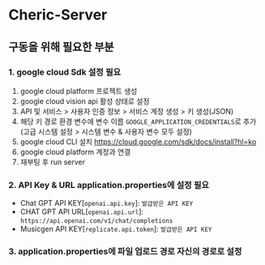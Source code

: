 # Cheric-Server

## 구동을 위해 필요한 부분
### 1. google cloud Sdk 설정 필요
1. google cloud platform 프로젝트 생성
2. google cloud vision api 활성 상태로 설정
3. API 및 서비스 > 사용자 인증 정보 > 서비스 계정 생성 > 키 생성(JSON)
4. 해당 키 경로 환경 변수에 변수 이름 `GOOGLE_APPLICATION_CREDENTIALS`로 추가
   (고급 시스템 설정 > 시스템 변수 & 사용자 변수 모두 설정)
5. google cloud CLI 설치
   https://cloud.google.com/sdk/docs/install?hl=ko
6. google cloud platform 계정과 연결
7. 재부팅 후 run server

### 2. API Key & URL application.properties에 설정 필요
- Chat GPT API KEY[`openai.api.key`]: `발급받은 API KEY`
- CHAT GPT API URL[`openai.api.url`]: `https://api.openai.com/v1/chat/completions`
- Musicgen API KEY[`replicate.api.token`]: `발급받은 API KEY`

### 3. application.properties에 파일 업로드 경로 자신의 경로로 설정
